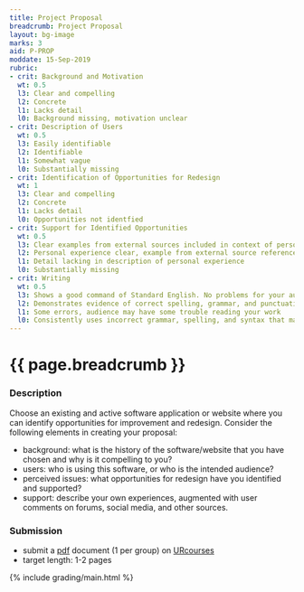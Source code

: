 ```yaml
---
title: Project Proposal
breadcrumb: Project Proposal
layout: bg-image
marks: 3
aid: P-PROP
moddate: 15-Sep-2019
rubric:
- crit: Background and Motivation
  wt: 0.5
  l3: Clear and compelling
  l2: Concrete
  l1: Lacks detail
  l0: Background missing, motivation unclear
- crit: Description of Users
  wt: 0.5
  l3: Easily identifiable
  l2: Identifiable
  l1: Somewhat vague
  l0: Substantially missing
- crit: Identification of Opportunities for Redesign
  wt: 1
  l3: Clear and compelling
  l2: Concrete
  l1: Lacks detail
  l0: Opportunities not identfied
- crit: Support for Identified Opportunities
  wt: 0.5
  l3: Clear examples from external sources included in context of personal experience
  l2: Personal experience clear, example from external source referenced
  l1: Detail lacking in description of personal experience
  l0: Substantially missing
- crit: Writing
  wt: 0.5
  l3: Shows a good command of Standard English. No problems for your audience
  l2: Demonstrates evidence of correct spelling, grammar, and punctuation. Audience will have little trouble reading your work
  l1: Some errors, audience may have some trouble reading your work
  l0: Consistently uses incorrect grammar, spelling, and syntax that makes it difficult for others to follow
---
```

# {{ page.breadcrumb }}

### Description

Choose an existing and active software application or website where
you can identify opportunities for improvement and redesign.
Consider the following elements in creating your proposal:

* background: what is the history of the software/website that you have chosen
and why is it compelling to you?
* users: who is using this software, or who is the intended audience?
* perceived issues: what opportunities for redesign have you identified and supported?
* support: describe your own experiences, augmented with user comments
on forums, social media, and other sources.

### Submission

* submit a [pdf](https://en.wikipedia.org/wiki/PDF) document (1 per group) on [URcourses](https://urcourses.uregina.ca/course/view.php?id=2084)
* target length: 1-2 pages

{% include grading/main.html %}
